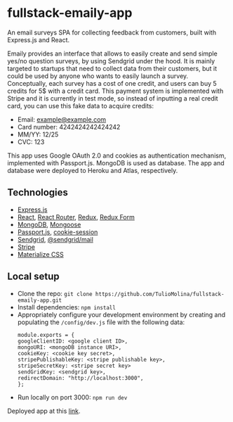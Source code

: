 # fullstack-emaily-app

An email surveys SPA for collecting feedback from customers, built with Express.js and React.

Emaily provides an interface that allows to easily create and send simple yes/no question surveys, by using Sendgrid under the hood. It is mainly targeted to startups that need to collect data from their customers, but it could be used by anyone who wants to easily launch a survey. Conceptually, each survey has a cost of one credit, and users can buy 5 credits for 5$ with a credit card. This payment system is implemented with Stripe and it is currently in test mode, so instead of inputting a real credit card, you can use this fake data to acquire credits:
- Email: example@example.com
- Card number: 4242424242424242
- MM/YY: 12/25
- CVC: 123

This app uses Google OAuth 2.0 and cookies as authentication mechanism, implemented with Passport.js. MongoDB is used as database. The app and database were deployed to Heroku and Atlas, respectively.

## Technologies
- [Express.js](https://expressjs.com/)
- [React](https://reactjs.org/), [React Router](https://reactrouter.com/), [Redux](https://redux.js.org/), [Redux Form](https://redux-form.com/8.3.0/)
- [MongoDB](https://www.mongodb.com/), [Mongoose](https://mongoosejs.com/)
- [Passport.js](http://www.passportjs.org/), [cookie-session](https://www.npmjs.com/package/cookie-session)
- [Sendgrid](https://sendgrid.com/), [@sendgrid/mail](https://www.npmjs.com/package/@sendgrid/mail)
- [Stripe](https://stripe.com/)
- [Materialize CSS](https://materializecss.com/)

## Local setup
- Clone the repo: `git clone https://github.com/TulioMolina/fullstack-emaily-app.git`
- Install dependencies: `npm install`
- Appropriately configure your development environment by creating and populating the `/config/dev.js` file with the following data:
  ```
  module.exports = {
  googleClientID: <google client ID>,
  mongoURI: <mongoDB instance URI>,
  cookieKey: <cookie key secret>,
  stripePublishableKey: <stripe publishable key>,
  stripeSecretKey: <stripe secret key>
  sendGridKey: <sendgrid key>,
  redirectDomain: "http://localhost:3000", 
  };

- Run locally on port 3000: `npm run dev`

Deployed app at this [link](https://tm-emaily.herokuapp.com).
